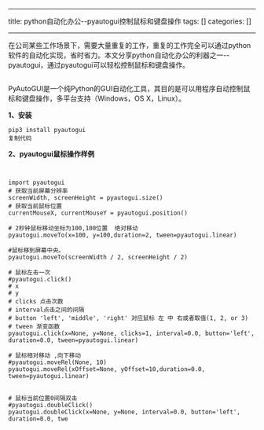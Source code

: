 
--- 
title:  python自动化办公--pyautogui控制鼠标和键盘操作 
tags: []
categories: [] 

---
在公司某些工作场景下，需要大量重复的工作，重复的工作完全可以通过python软件的自动化实现，省时省力。本文分享python自动化办公的利器之一--pyautogui，通过pyautogui可以轻松控制鼠标和键盘操作。

<img alt="" src="https://img-blog.csdnimg.cn/img_convert/8899086abeb67c817d3f1dffd540d362.webp?x-oss-process=image/format,png">

PyAutoGUI是一个纯Python的GUI自动化工具，其目的是可以用程序自动控制鼠标和键盘操作，多平台支持（Windows，OS X，Linux）。

**1、安装**

```
pip3 install pyautogui
复制代码
```

**2、pyautogui鼠标操作样例**

```


import pyautogui
# 获取当前屏幕分辨率
screenWidth, screenHeight = pyautogui.size()
# 获取当前鼠标位置
currentMouseX, currentMouseY = pyautogui.position()
 
# 2秒钟鼠标移动坐标为100,100位置  绝对移动
pyautogui.moveTo(x=100, y=100,duration=2, tween=pyautogui.linear)
 
#鼠标移到屏幕中央。
pyautogui.moveTo(screenWidth / 2, screenHeight / 2)
 
# 鼠标左击一次
#pyautogui.click()
# x 
# y 
# clicks 点击次数
# interval点击之间的间隔
# button 'left', 'middle', 'right' 对应鼠标 左 中 右或者取值(1, 2, or 3)
# tween 渐变函数
pyautogui.click(x=None, y=None, clicks=1, interval=0.0, button='left', duration=0.0, tween=pyautogui.linear)
 
# 鼠标相对移动 ,向下移动
#pyautogui.moveRel(None, 10)
pyautogui.moveRel(xOffset=None, yOffset=10,duration=0.0, tween=pyautogui.linear)
 
 
# 鼠标当前位置0间隔双击
#pyautogui.doubleClick()
pyautogui.doubleClick(x=None, y=None, interval=0.0, button='left', duration=0.0, twe
```

